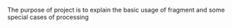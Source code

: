 The purpose of  project is to explain the basic usage of fragment and some special cases of processing
